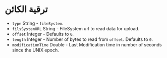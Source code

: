 # ترقية الكائن

* `type` String - `fileSystem`.
* `filsSystemURL` String - FileSystem url to read data for upload.
* `offset` Integer - Defaults to `0`.
* `length` Integer - Number of bytes to read from `offset`. Defaults to `0`.
* `modificationTime` Double - Last Modification time in number of seconds since the UNIX epoch.